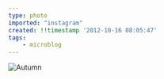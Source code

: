 ```yaml
---
type: photo
imported: "instagram"
created: !!timestamp '2012-10-16 08:05:47'
tags:
    - microblog
---
```

![Autumn](/media/images/photos/2012/10/38ed6ed0f32cad77d9e43a47406e546f.jpg)

